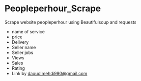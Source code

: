 # Peopleperhour_Scrape
Scrape website peopleperhour using Beautifulsoup and requests 

- name of service
- price
- Delivery
- Seller name
- Seller jobs
- Views
- Sales
- Rating
- Link
by daoudimehdi980@gmail.com
